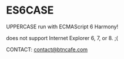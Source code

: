 ES6CASE
=======
UPPERCASE run with ECMAScript 6 Harmony!

does not support Internet Explorer 6, 7, or 8. ;( 

CONTACT: contact@btncafe.com
